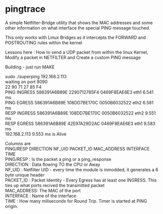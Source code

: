 # pingtrace
A simple Netfilter-Bridge utility that shows the MAC addresses and some other
information on what interface the special PING message touched.

This only works with Linux Bridges as it intercepts the FORWARD and POSTROUTING rules within the kernel


Lessons here : How to send a UDP packet from within the linux Kernel, Modify a packet in NETFILTER and Create a custom PING message




Building - just run MAKE 

sudo ./superping 192.168.2.113<br>
waiting on port 9090<br>
22 90 71 27 85 F4<br> 
PING INGRESS 586391A6B89E 2290712785F4 0469F8EAE6E3 eth1	6.541 ms<br>
PING EGRESS  586391A6B89E 108DD7BE170C 0050B6032522 eth2	6.581 ms<br>
RESP INGRESS 586391A6B89E 108DD7BE170C 0050B6032522 eth2	9.551 ms<br>
RESP EGRESS  586391A6B89E 42E97A29D2AC 0469F8EAE6E3 eth1	9.583 ms<br>
192.168.2.113 9.553 ms is Alive<br>

Columns are <br>
PING/RESP DIRECTION NF_UID PACKET_ID MAC_ADDRESS INTERFACE  TIME<br>
PING/RESP : Is the packet a ping or a ping_response<br>
DIRECTION : Data flowing TO the CPU or Away<br>
NF_UID    : Netfilter UID - every time the module is inmodded, it generates a 6 byte unique header<br> 
PACKET_ID : Packet Identity - Every Egress has at least one INGRESS. This ties up what ports recived the transmitted packet<br>
MAC_ADDRESS: The MAC of the port <br>
INTERFACE : Name of the interface<br>
TIME      : How many miliseconds for Round Trip. Timer is started at PING origin.<br>



